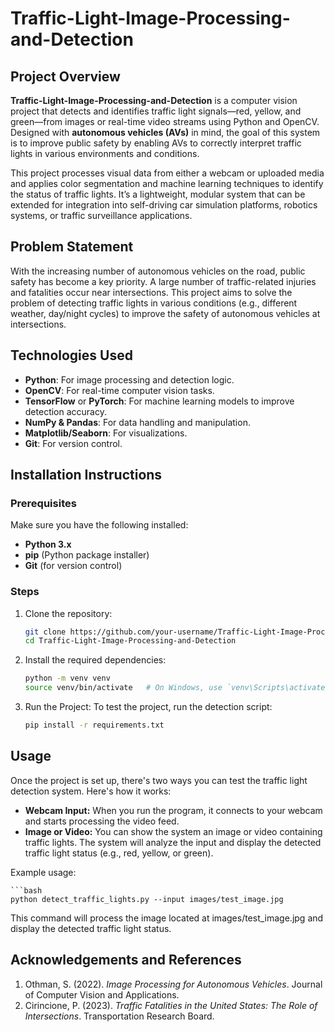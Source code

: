 # Traffic-Light-Image-Processing-and-Detection

## Project Overview

**Traffic-Light-Image-Processing-and-Detection** is a computer vision project that detects and identifies traffic light signals—red, yellow, and green—from images or real-time video streams using Python and OpenCV. Designed with **autonomous vehicles (AVs)** in mind, the goal of this system is to improve public safety by enabling AVs to correctly interpret traffic lights in various environments and conditions.

This project processes visual data from either a webcam or uploaded media and applies color segmentation and machine learning techniques to identify the status of traffic lights. It’s a lightweight, modular system that can be extended for integration into self-driving car simulation platforms, robotics systems, or traffic surveillance applications.

## Problem Statement

With the increasing number of autonomous vehicles on the road, public safety has become a key priority. A large number of traffic-related injuries and fatalities occur near intersections. This project aims to solve the problem of detecting traffic lights in various conditions (e.g., different weather, day/night cycles) to improve the safety of autonomous vehicles at intersections.

## Technologies Used

- **Python**: For image processing and detection logic.
- **OpenCV**: For real-time computer vision tasks.
- **TensorFlow** or **PyTorch**: For machine learning models to improve detection accuracy.
- **NumPy & Pandas**: For data handling and manipulation.
- **Matplotlib/Seaborn**: For visualizations.
- **Git**: For version control.

## Installation Instructions

### Prerequisites

Make sure you have the following installed:

- **Python 3.x**
- **pip** (Python package installer)
- **Git** (for version control)

### Steps

1. Clone the repository:

   ```bash
   git clone https://github.com/your-username/Traffic-Light-Image-Processing-and-Detection.git
   cd Traffic-Light-Image-Processing-and-Detection

2. Install the required dependencies:

    ```bash
    python -m venv venv
    source venv/bin/activate   # On Windows, use `venv\Scripts\activate`

3. Run the Project:
    To test the project, run the detection script:
    ```bash
    pip install -r requirements.txt

## Usage

Once the project is set up, there's two ways you can test the traffic light detection system. Here's how it works:

* **Webcam Input:** When you run the program, it connects to your webcam and starts processing the video feed.
* **Image or Video:** You can show the system an image or video containing traffic lights. The system will analyze the input and display the detected traffic light status (e.g., red, yellow, or green).

Example usage:

    ```bash
    python detect_traffic_lights.py --input images/test_image.jpg

This command will process the image located at images/test_image.jpg and display the detected traffic light status.

## Acknowledgements and References

1. Othman, S. (2022). *Image Processing for Autonomous Vehicles*. Journal of Computer Vision and Applications.
2. Cirincione, P. (2023). *Traffic Fatalities in the United States: The Role of Intersections*. Transportation Research Board.

